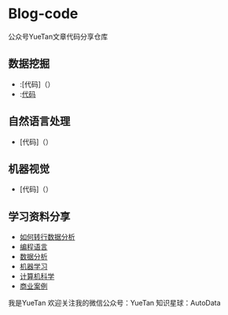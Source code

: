 # Blog-code

公众号YueTan文章代码分享仓库

## 数据挖掘
- []() :[代码]（）
- []() :[代码]()

## 自然语言处理
- []() [代码]（）

## 机器视觉
- []() [代码]（）

## 学习资料分享
- [如何转行数据分析]()
- [编程语言]()
- [数据分析]()
- [机器学习]()
- [计算机科学]()
- [商业案例]()

我是YueTan
欢迎关注我的微信公众号：YueTan
知识星球：AutoData


